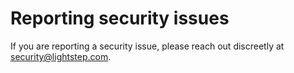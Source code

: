 # Reporting security issues

If you are reporting a security issue, please reach out discreetly at security@lightstep.com.
